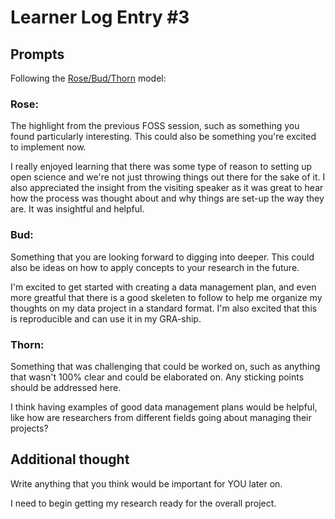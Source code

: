 # Learner Log Entry #3 

## Prompts
Following the [Rose/Bud/Thorn](https://www.panoramaed.com/blog/rose-bud-thorn-activity-and-worksheet#:~:text=%22Rose%2C%20Bud%2C%20Thorn%22%20is%20a%20mindful%20design%2D,day%2C%20week%2C%20or%20month.) model:

### Rose:
The highlight from the previous FOSS session, such as something you found particularly interesting. This could also be something you're excited to implement now.

I really enjoyed learning that there was some type of reason to setting up open science and we're not just throwing things out there for the sake of it. I also appreciated the insight from the visiting speaker as it was great to hear how the process was thought about and why things are set-up the way they are. It was insightful and helpful.

### Bud: 
Something that you are looking forward to digging into deeper. This could also be ideas on how to apply concepts to your research in the future. 

I'm excited to get started with creating a data management plan, and even more greatful that there is a good skeleten to follow to help me organize my thoughts on my data project in a standard format. I'm also excited that this is reproducible and can use it in my GRA-ship.


### Thorn: 
Something that was challenging that could be worked on, such as anything that wasn't 100% clear and could be elaborated on. Any sticking points should be addressed here. 

I think having examples of good data management plans would be helpful, like how are researchers from different fields going about managing their projects?


## Additional thought
Write anything that you think would be important for YOU later on.

I need to begin getting my research ready for the overall project.